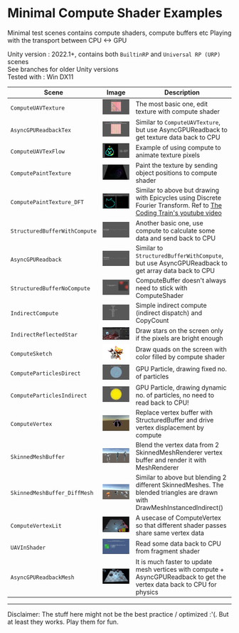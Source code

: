 # Minimal Compute Shader Examples
Minimal test scenes contains compute shaders, compute buffers etc
Playing with the transport between CPU <-> GPU

Unity version : 2022.1+, contains both `BuiltinRP` and `Universal RP (URP)` scenes \
See branches for older Unity versions \
Tested with : Win DX11

| Scene | Image | Description |
| --- | - | --- |
| `ComputeUAVTexture` | ![](READMEimages/ComputeUAVTexture.gif) | The most basic one, edit texture with compute shader |
| `AsyncGPUReadbackTex` | ![](READMEimages/AsyncGPUReadbackTex.gif) | Similar to `ComputeUAVTexture`, but use AsyncGPUReadback to get texture data back to CPU |
| `ComputeUAVTexFlow` | ![](READMEimages/ComputeUAVTexFlow.gif) | Example of using compute to animate texture pixels |
| `ComputePaintTexture` | ![](READMEimages/ComputePaintTexture.gif) | Paint the texture by sending object positions to compute shader |
| `ComputePaintTexture_DFT` | ![](READMEimages/ComputePaintTexture_DFT.gif) | Similar to above but drawing with Epicycles using Discrete Fourier Transform. Ref to [The Coding Train's youtube video](https://www.youtube.com/watch?v=MY4luNgGfms) |
| `StructuredBufferWithCompute` | ![](READMEimages/StructuredBufferWithCompute.gif) | Another basic one, use compute to calculate some data and send back to CPU |
| `AsyncGPUReadback` | ![](READMEimages/AsyncGPUReadback.gif) | Similar to `StructuredBufferWithCompute`, but use AsyncGPUReadback to get array data back to CPU |
| `StructuredBufferNoCompute` | ![](READMEimages/StructuredBufferNoCompute.gif) | ComputeBuffer doesn't always need to stick with ComputeShader |
| `IndirectCompute` | ![](READMEimages/IndirectCompute.gif) | Simple indirect compute (indirect dispatch) and CopyCount |
| `IndirectReflectedStar` | ![](READMEimages/IndirectReflectedStar.gif) | Draw stars on the screen only if the pixels are bright enough |
| `ComputeSketch` | ![](READMEimages/ComputeSketch.JPG) | Draw quads on the screen with color filled by compute shader |
| `ComputeParticlesDirect` | ![](READMEimages/ComputeParticlesDirect.gif) | GPU Particle, drawing fixed no. of particles |
| `ComputeParticlesIndirect` | ![](READMEimages/ComputeParticlesIndirect.gif) | GPU Particle, drawing dynamic no. of particles, no need to read back to CPU! |
| `ComputeVertex` | ![](READMEimages/ComputeVertex.gif) | Replace vertex buffer with StructuredBuffer and drive vertex displacement by compute |
| `SkinnedMeshBuffer` | ![](READMEimages/SkinnedMeshBuffer.gif) | Blend the vertex data from 2 SkinnedMeshRenderer vertex buffer and render it with MeshRenderer |
| `SkinnedMeshBuffer_DiffMesh` | ![](READMEimages/SkinnedMeshBuffer_DiffMesh.gif) | Similar to above but blending 2 different SkinnedMeshes. The blended triangles are drawn with DrawMeshInstancedIndirect() |
| `ComputeVertexLit` | ![](READMEimages/ComputeVertexLit.gif) | A usecase of ComputeVertex so that different shader passes share same vertex data |
| `UAVInShader` | ![](READMEimages/UAVInShader.gif) | Read some data back to CPU from fragment shader |
| `AsyncGPUReadbackMesh` | ![](READMEimages/AsyncGPUReadbackMesh.gif) | It is much faster to update mesh vertices with compute + AsyncGPUReadback to get the vertex data back to CPU for physics |

-------------

Disclaimer: The stuff here might not be the best practice / optimized :'(. But at least they works. Play them for fun.
